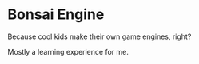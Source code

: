 # Bonsai Engine

Because cool kids make their own game engines, right?

Mostly a learning experience for me.
